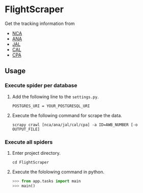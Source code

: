 # FlightScraper
Get the tracking information from

- [NCA](https://www.nca.aero/icoportal/jsp/operations/shipment/AWBTracking.jsf)
- [ANA](https://cargo.ana.co.jp/anaicoportal/portal/loginFlow)
- [JAL](http://www.jal.co.jp/en/jalcargo/inter/)
- [CAL](https://cargo.china-airlines.com/CCNetv2/content/manage/ShipmentTracking.aspx)
- [CPA](http://www.cathaypacificcargo.com/en-us/manageyourshipment/trackyourshipment.aspx)

## Usage
### Execute spider per database

1. Add the following line to the `settings.py`.

      ```
      POSTGRES_URI = YOUR_POSTGRESQL_URI
      ```

2. Execute the following command for scrape the data.  

      ```
      scrapy crawl [nca/ana/jal/cal/cpa] -a ID=AWB_NUMBER [-o OUTPUT_FILE]
      ```


### Execute all spiders

1. Enter project directory.

      ```
      cd FlightScraper
      ```

2. Execute the fololowing command in python.

      ```python
      >>> from app.tasks import main
      >>> main()
      ```
